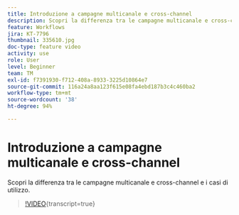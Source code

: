 ```yaml
---
title: Introduzione a campagne multicanale e cross-channel
description: Scopri la differenza tra le campagne multicanale e cross-channel e i casi di utilizzo.
feature: Workflows
jira: KT-7796
thumbnail: 335610.jpg
doc-type: feature video
activity: use
role: User
level: Beginner
team: TM
exl-id: f7391930-f712-408a-8933-3225d10864e7
source-git-commit: 116a24a8aa123f615e08fa4ebd187b3c4c460ba2
workflow-type: tm+mt
source-wordcount: '38'
ht-degree: 94%

---
```


# Introduzione a campagne multicanale e cross-channel

Scopri la differenza tra le campagne multicanale e cross-channel e i casi di utilizzo.

>[!VIDEO](https://video.tv.adobe.com/v/335610?quality=12&learn=on){transcript=true}
